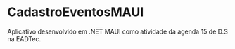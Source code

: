# CadastroEventosMAUI
 Aplicativo desenvolvido em .NET MAUI como atividade da agenda 15 de D.S na EADTec.
